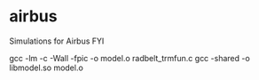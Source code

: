# airbus
Simulations for Airbus FYI

gcc -lm -c -Wall -fpic -o model.o radbelt_trmfun.c
gcc -shared -o libmodel.so model.o
